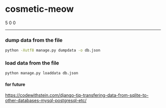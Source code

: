 # cosmetic-meow
5 0 0

---
### dump data from the file
```bash
python -Xutf8 manage.py dumpdata -o db.json
```
### load data from the file
```bash
python manage.py loaddata db.json
```


#### for future
https://codewithstein.com/django-tip-transfering-data-from-sqlite-to-other-databases-mysql-postgresql-etc/
